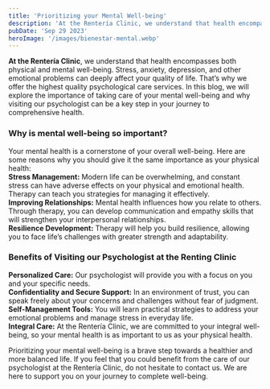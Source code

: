 ```yaml
---
title: 'Prioritizing your Mental Well-being'
description: 'At the Rentería Clinic, we understand that health encompasses both physical and mental well-being. Stress, anxiety, depression, and other emotional problems can deeply affect your quality of life.'
pubDate: 'Sep 29 2023'
heroImage: '/images/bienestar-mental.webp'
---
```


**At the Rentería Clinic**, we understand that health encompasses both physical and mental well-being. Stress, anxiety, depression, and other emotional problems can deeply affect your quality of life. That’s why we offer the highest quality psychological care services. In this blog, we will explore the importance of taking care of your mental well-being and why visiting our psychologist can be a key step in your journey to comprehensive health.

### Why is mental well-being so important?
Your mental health is a cornerstone of your overall well-being. Here are some reasons why you should give it the same importance as your physical health:<br>
**Stress Management:** Modern life can be overwhelming, and constant stress can have adverse effects on your physical and emotional health. Therapy can teach you strategies for managing it effectively.<br>
**Improving Relationships:** Mental health influences how you relate to others. Through therapy, you can develop communication and empathy skills that will strengthen your interpersonal relationships.<br>
**Resilience Development:** Therapy will help you build resilience, allowing you to face life’s challenges with greater strength and adaptability.

### Benefits of Visiting our Psychologist at the Renting Clinic
**Personalized Care:** Our psychologist will provide you with a focus on you and your specific needs.<br>
**Confidentiality and Secure Support:** In an environment of trust, you can speak freely about your concerns and challenges without fear of judgment.<br>
**Self-Management Tools:** You will learn practical strategies to address your emotional problems and manage stress in everyday life.<br>
**Integral Care:** At the Rentería Clinic, we are committed to your integral well-being, so your mental health is as important to us as your physical health.

Prioritizing your mental well-being is a brave step towards a healthier and more balanced life. If you feel that you could benefit from the care of our psychologist at the Rentería Clinic, do not hesitate to contact us. We are here to support you on your journey to complete well-being.